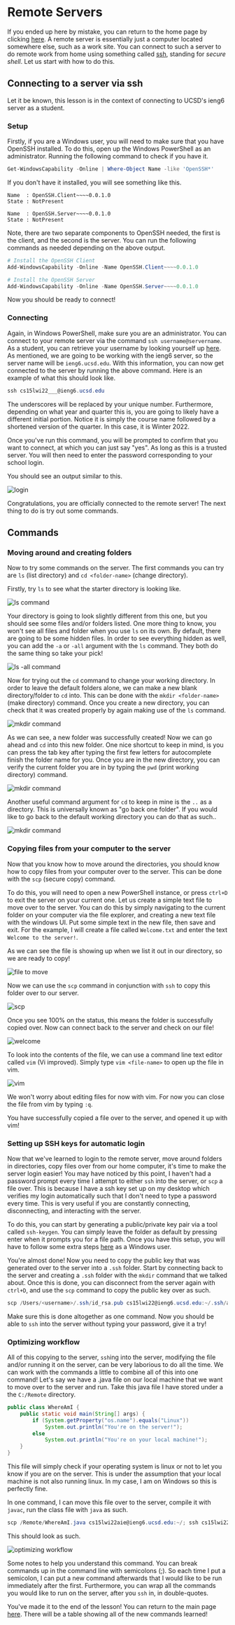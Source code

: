 # Remote Servers
 If you ended up here by mistake, you can return to the home page by clicking [here](index.html). A remote server is essentially just a computer located somewhere else, such as a work site. You can connect to such a server to do remote work from home using something called [ssh](https://en.wikipedia.org/wiki/Secure_Shell), standing for *secure shell*. Let us start with how to do this.

## Connecting to a server via ssh
Let it be known, this lesson is in the context of connecting to UCSD's ieng6 server as a student. 

### Setup
Firstly, if you are a Windows user, you will need to make sure that you have OpenSSH installed. To do this, open up the Windows PowerShell as an administrator. Running the following command to check if you have it.

```powershell
Get-WindowsCapability -Online | Where-Object Name -like 'OpenSSH*'
```

If you don't have it installed, you will see something like this.
```
Name  : OpenSSH.Client~~~~0.0.1.0
State : NotPresent

Name  : OpenSSH.Server~~~~0.0.1.0
State : NotPresent
```

Note, there are two separate components to OpenSSH needed, the first is the client, and the second is the server. You can run the following commands as needed depending on the above output.
```powershell
# Install the OpenSSH Client
Add-WindowsCapability -Online -Name OpenSSH.Client~~~~0.0.1.0

# Install the OpenSSH Server
Add-WindowsCapability -Online -Name OpenSSH.Server~~~~0.0.1.0
```

Now you should be ready to connect! 

### Connecting
Again, in Windows PowerShell, make sure you are an administrator. You can connect to your remote server via the command `ssh username@servername`. As a student, you can retrieve your username by looking yourself up [here](https://sdacs.ucsd.edu/~icc/index.php). As mentioned, we are going to be working with the ieng6 server, so the server name will be `ieng6.ucsd.edu`. With this information, you can now get connected to the server by running the above command. Here is an example of what this should look like.
```PowerShell
ssh cs15lwi22___@ieng6.ucsd.edu
```
The underscores will be replaced by your unique number. Furthermore, depending on what year and quarter this is, you are going to likely have a different initial portion. Notice it is simply the course name followed by a shortened version of the quarter. In this case, it is Winter 2022.

Once you've run this command, you will be prompted to confirm that you want to connect, at which you can just say "yes". As long as this is a trusted server. You will then need to enter the password corresponding to your school login.

You should see an output similar to this.

![login](images/login.png)

Congratulations, you are officially connected to the remote server! The next thing to do is try out some commands.

## Commands
### Moving around and creating folders
Now to try some commands on the server. The first commands you can try are `ls` (list directory) and `cd <folder-name>` (change directory).

Firstly, try `ls` to see what the starter directory is looking like.

![ls command](images/ls.png)

Your directory is going to look slightly different from this one, but you should see some files and/or folders listed. One more thing to know, you won't see all files and folder when you use `ls` on its own. By default, there are going to be some hidden files. In order to see everything hidden as well, you can add the `-a` or `-all` argument with the `ls` command. They both do the same thing so take your pick!

![ls -all command](images/ls-all.png)

Now for trying out the `cd` command to change your working directory. In order to leave the default folders alone, we can make a new blank directory/folder to `cd` into. This can be done with the `mkdir <folder-name>` (make directory) command. Once you create a new directory, you can check that it was created properly by again making use of the `ls` command.

![mkdir command](images/mkdir.png)

As we can see, a new folder was successfully created! Now we can go ahead and `cd` into this new folder. One nice shortcut to keep in mind, is you can press the tab key after typing the first few letters for autocomplete finish the folder name for you. Once you are in the new directory, you can verify the current folder you are in by typing the `pwd` (print working directory) command.

![mkdir command](images/cd.png)

Another useful command argument for `cd` to keep in mine is the `..` as a directory. This is universally known as "go back one folder". If you would like to go back to the default working directory you can do that as such..

![mkdir command](images/cd...png)

### Copying files from your computer to the server
Now that you know how to move around the directories, you should know how to copy files from your computer over to the server. This can be done with the `scp` (secure copy) command. 

To do this, you will need to open a new PowerShell instance, or press `ctrl+D` to exit the server on your current one. Let us create a simple text file to move over to the server. You can do this by simply navigating to the current folder on your computer via the file explorer, and creating a new text file with the windows UI. Put some simple text in the new file, then save and exit. For the example, I will create a file called `Welcome.txt` and enter the text `Welcome to the server!`.

As we can see the file is showing up when we list it out in our directory, so we are ready to copy!

![file to move](images/file-to-move.png)

Now we can use the `scp` command in conjunction with `ssh` to copy this folder over to our server. 

![scp](images/scp.png)

Once you see 100% on the status, this means the folder is successfully copied over. Now can connect back to the server and check on our file!

![welcome](images/welcome.png)

To look into the contents of the file, we can use a command line text editor called `vim` (Vi improved). Simply type `vim <file-name>` to open up the file in vim.

![vim](images/vim.png)

We won't worry about editing files for now with vim. For now you can close the file from vim by typing `:q`. 

You have successfully copied a file over to the server, and opened it up with vim! 

### Setting up SSH keys for automatic login
Now that we've learned to login to the remote server, move around folders in directories, copy files over from our home computer, it's time to make the server login easier! You may have noticed by this point, I haven't had a password prompt every time I attempt to either `ssh` into the server, or `scp` a file over. This is because I have a ssh key set up on my desktop which verifies my login automatically such that I don't need to type a password every time. This is very useful if you are constantly connecting, disconnecting, and interacting with the server.

To do this, you can start by generating a public/private key pair via a tool called `ssh-keygen`. You can simply leave the folder as default by pressing enter when it prompts you for a file path. Once you have this setup, you will have to follow some extra steps [here](https://docs.microsoft.com/en-us/windows-server/administration/openssh/openssh_keymanagement#user-key-generation) as a Windows user.

You're almost done! Now you need to copy the public key that was generated over to the server into a `.ssh` folder. Start by connecting back to the server and creating a `.ssh` folder with the `mkdir` command that we talked about. Once this is done, you can disconnect from the server again with `ctrl+D`, and use the `scp` command to copy the public key over as such.
```PowerShell
scp /Users/<username>/.ssh/id_rsa.pub cs15lwi22@ieng6.ucsd.edu:~/.ssh/authorized_keys
```

Make sure this is done altogether as one command. Now you should be able to `ssh` into the server without typing your password, give it a try!

### Optimizing workflow
All of this copying to the server, `ssh`ing into the server, modifying the file and/or running it on the server, can be very laborious to do all the time. We can work with the commands a little to combine all of this into one command! Let's say we have a .java file on our local machine that we want to move over to the server and run. Take this java file I have stored under a the `C:/Remote` directory.
```java
public class WhereAmI {
    public static void main(String[] args) {
        if (System.getProperty("os.name").equals("Linux"))
            System.out.println("You're on the server!");
        else
            System.out.println("You're on your local machine!");
    }
}
```

This file will simply check if your operating system is linux or not to let you know if you are on the server. This is under the assumption that your local machine is not also running linux. In my case, I am on Windows so this is perfectly fine. 

In one command, I can move this file over to the server, compile it with `javac`, run the class file with `java` as such.
```PowerShell
scp /Remote/WhereAmI.java cs15lwi22aie@ieng6.ucsd.edu:~/; ssh cs15lwi22aie@ieng6.ucsd.edu "javac WhereAmI.java; java WhereAmI"
```
This should look as such.

![optimizing workflow](images/optimizing-workflow.png)

Some notes to help you understand this command. You can break commands up in the command line with semicolons (;). So each time I put a semicolon, I can put a new command afterwards that I would like to be run immediately after the first. Furthermore, you can wrap all the commands you would like to run on the server, after you `ssh` in, in double-quotes. 

You've made it to the end of the lesson! You can return to the main page [here](index.html). There will be a table showing all of the new commands learned!